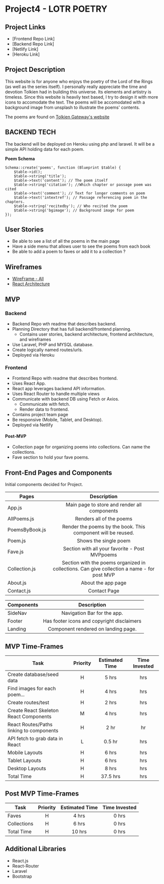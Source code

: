 # Project4 - LOTR POETRY

## Project Links

- [Frontend Repo Link]
- [Backend Repo Link]
- [Netlify Link]
- [Heroku Link]

## Project Description

This website is for anyone who enjoys the poetry of the Lord of the Rings (as well as the series itself). I personally really appreciate the time and devotion Tolkien had in building this universe. Its elements and artistry is timeless. Since this website is heavily text based, I try to design it with more icons to accomodate the text. The poems will be accomodated with a background image from unsplash to illustrate the poems' contents.

The poems are found on [Tolkien Gateway's website](http://tolkiengateway.net/wiki/Poems_in_The_Lord_of_the_Rings)

## BACKEND TECH

The backend will be deployed on Heroku using php and laravel. It will be a simple API holding data for each poem.

**Poem Schema**

```laravel
Schema::create('poems', function (Blueprint $table) {
    $table->id();
    $table->string('title');
    $table->text('content'); // The poem itself
    $table->string('citation'); //Which chapter or passage poem was cited
    $table->text('comment'); // Text for longer comments on poem
    $table->text('intextref'); // Passage referencing poem in the chapters.
    $table->string('recitedby'); // Who recited the poem
    $table->string('bgimage'); // Background image for poem
});
```

## User Stories

- Be able to see a list of all the poems in the main page
- Have a side menu that allows user to see the poems from each book
- Be able to add a poem to faves or add it to a collection ?

## Wireframes

- [WireFrame - All](https://drive.google.com/drive/folders/1wACumFdsFefyu15nwQ9fH9LVvlCAWUI3?usp=sharing)
- [React Architecture](https://docs.google.com/drawings/d/1w6gFNLqSF1zRtB3H0xO_nhYB9-gGHkPiYVYqv1_nVWQ/edit?usp=sharing)

## MVP

### Backend

- Backend Repo wth readme that describes backend.
- Planning Directory that has full backend/frontend planning.
  - Contains user stories, backend architecture, frontend architecture, and wireframes
- Use Laravel, PHP and MYSQL database.
- Create logically named routes/urls.
- Deployed via Heroku

### Frontend

- Frontend Repo with readme that describes frontend.
- Uses React App.
- React app leverages backend API information.
- Uses React Router to handle multiple views
- Communicate with backend DB using Fetch or Axios.
  - Communicate with fetch.
  - Render data to frontend.
- Contains project team page
- Be responsive (Mobile, Tablet, and Desktop).
- Deployed via Netlify

#### Post-MVP

- Collection page for organizing poems into collections. Can name the collections.
- Fave section to hold your fave poems.

## Front-End Pages and Components

Initial components decided for Project.

| Pages          |                                        Description                                         |
| -------------- | :----------------------------------------------------------------------------------------: |
| App.js         |                        Main page to store and render all components                        |
| AllPoems.js    |                                  Renders all of the poems                                  |
| PoemsByBook.js |                Render the poems by the book. This component will be reused.                |
| Poem.js        |                                   Shows the single poem                                    |
| Fave.js        |                       Section with all your favorite - Post MVPpoems                       |
| Collection.js  | Section with the poems organized in collections. Can give collection a name - for post MVP |
| About.js       |                                     About the app page                                     |
| Contact.js     |                                        Contact Page                                        |

| Components |                Description                 |
| ---------- | :----------------------------------------: |
| SideNav    |        Navigation Bar for the app.         |
| Footer     | Has footer icons and copyright disclaimers |
| Landing    |    Component rendered on landing page.     |

## MVP Time-Frames

| Task                                     | Priority | Estimated Time | Time Invested |
| ---------------------------------------- | :------: | :------------: | :-----------: |
| Create database/seed data                |    H     |     5 hrs      |      hrs      |
| Find images for each poem...             |    H     |     4 hrs      |      hrs      |
| Create routes/test                       |    H     |     2 hrs      |      hrs      |
| Create React Skeleton React Components   |    M     |     4 hrs      |      hrs      |
| React Routes/Paths linking to components |    H     |      2 hr      |      hr       |
| API fetch to grab data in React          |    L     |     0.5 hr     |      hrs      |
| Mobile Layouts                           |    H     |     6 hrs      |      hrs      |
| Tablet Layouts                           |    H     |     6 hrs      |      hrs      |
| Desktop Layouts                          |    H     |     8 hrs      |      hrs      |
| Total Time                               |    H     |    37.5 hrs    |      hrs      |

## Post MVP Time-Frames

| Task        | Priority | Estimated Time | Time Invested |
| ----------- | :------: | :------------: | :-----------: |
| Faves       |    H     |     4 hrs      |     0 hrs     |
| Collections |    H     |     6 hrs      |     0 hrs     |
| Total Time  |    H     |     10 hrs     |     0 hrs     |

## Additional Libraries

- React.js
- React-Router
- Laravel
- Bootstrap
